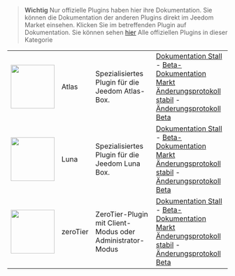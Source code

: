 
>**Wichtig**
>Nur offizielle Plugins haben hier ihre Dokumentation. Sie können die Dokumentation der anderen Plugins direkt im Jeedom Market einsehen. Klicken Sie im betreffenden Plugin auf Dokumentation.
>Sie können sehen [hier](https://market.jeedom.com/index.php?v=d&p=market&type=plugin&categorie=home+automation+protocol) Alle offiziellen Plugins in dieser Kategorie


| | | | |
|--- | --- | --- | ---|
|<img src="atlas/atlas_icon.png" class="pluginLogo" width="100" />|Atlas|Spezialisiertes Plugin für die Jeedom Atlas-Box.|[Dokumentation Stall](atlas/index.md) - [Beta-Dokumentation](atlas/beta/index.md)<br/>[Markt](https://market.jeedom.com/index.php?v=d&p=market_display&id=4195)<br/>[Änderungsprotokoll stabil](atlas/changelog.md) - [Änderungsprotokoll Beta](atlas/beta/changelog.md)|
|<img src="luna/luna_icon.png" class="pluginLogo" width="100" />|Luna|Spezialisiertes Plugin für die Jeedom Luna Box.|[Dokumentation Stall](luna/index.md) - [Beta-Dokumentation](luna/beta/index.md)<br/>[Markt](https://market.jeedom.com/index.php?v=d&p=market_display&id=4346)<br/>[Änderungsprotokoll stabil](luna/changelog.md) - [Änderungsprotokoll Beta](luna/beta/changelog.md)|
|<img src="zeroTier/zeroTier_icon.png" class="pluginLogo" width="100" />|zeroTier|ZeroTier-Plugin mit Client-Modus oder Administrator-Modus|[Dokumentation Stall](zeroTier/index.md) - [Beta-Dokumentation](zeroTier/beta/index.md)<br/>[Markt](https://market.jeedom.com/index.php?v=d&p=market_display&id=4518)<br/>[Änderungsprotokoll stabil](zeroTier/changelog.md) - [Änderungsprotokoll Beta](zeroTier/beta/changelog.md)|
